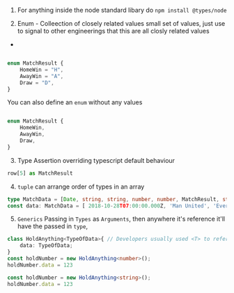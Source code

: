 1. For anything inside the node standard libary do `npm install @types/node`

2. Enum - Colleection of closely related values small set of values, just use to signal to other engineerings that this are all closly related values
- 
```ts

enum MatchResult {
    HomeWin = "H",
    AwayWin = "A",
    Draw = "D",
}
```
You can also define an `enum` without any values

```ts

enum MatchResult {
    HomeWin,
    AwayWin,
    Draw,
}
```
3. Type Assertion overriding typescript default behaviour

```ts
row[5] as MatchResult
```

4. `tuple` can arrange order of types in an array

```ts
type MatchData = [Date, string, string, number, number, MatchResult, string]
const data: MatchData = [ 2018-10-28T07:00:00.000Z, 'Man United', 'Everton', 2, 1,'H', 'J Moss']
```

5. `Generics` Passing in `Types` as `Arguments`, then anywhere it's reference it'll have the passed in `type`,


```ts
class HoldAnything<TypeOfData>{ // Developers usually used <T> to refer as type of data 
    data: TypeOfData;
}
const holdNumber = new HoldAnything<number>();
holdNumber.data = 123

const holdNumber = new HoldAnything<string>();
holdNumber.data = 123
```